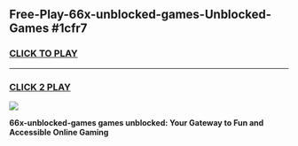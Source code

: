 
## Free-Play-66x-unblocked-games-Unblocked-Games #1cfr7
<h3>
<a href="https://news.freeplayer.one?title=66x-unblocked-games&ref=8M">CLICK TO PLAY</a></h3>
<hr>

<h3>
<a href="https://news.freeplayer.one?title=66x-unblocked-games&ref=8M">CLICK 2 PLAY</a>
  
</h3>

<a href="https://news.freeplayer.one?title=66x-unblocked-games&ref=8M"><img src="https://clearcache.store/games.png"></a>


**66x-unblocked-games games unblocked: Your Gateway to Fun and Accessible Online Gaming**
